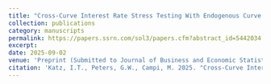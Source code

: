 ```yaml
---
title: "Cross-Curve Interest Rate Stress Testing With Endogenous Curve Dynamics"
collection: publications
category: manuscripts
permalink: https://papers.ssrn.com/sol3/papers.cfm?abstract_id=5442034
excerpt: 
date: 2025-09-02
venue: 'Preprint (Submitted to Journal of Business and Economic Statistics)'
citation: 'Katz, I.T., Peters, G.W., Campi, M. 2025. "Cross-Curve Interest Rate Stress Testing With Endogenous Curve Dynamics." SSRN. https://papers.ssrn.com/sol3/papers.cfm?abstract_id=5442034'
---
```


